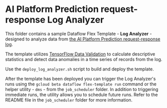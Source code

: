 # AI Platform Prediction request-response Log Analyzer

This folder contains a sample Dataflow Flex Template - **Log Analyzer** - designed to analyze data from [the AI Platform Prediction request-response log](https://cloud.google.com/ai-platform/prediction/docs/online-predict).

The template utilizes [TensorFlow Data Validation](https://www.tensorflow.org/tfx/guide/tfdv) to calculate descriptive statistics and detect data anomalies in a time series of records from the log. 

Use the `deploy_log_analyzer.sh` script to build and deploy the template.

After the template has been deployed you can trigger the Log Analyzer's runs using the `gcloud beta dataflow flex-template run` command or the helper utility - `dms` - from the `job_scheduler` folder. In addition to triggering immediate runs, the utility allows you to schedule future runs. Refer to the README file in the `job_scheduler` folder for more information.

